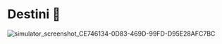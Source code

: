 # Destini 🤔
![simulator_screenshot_CE746134-0D83-469D-99FD-D95E28AFC7BC](https://user-images.githubusercontent.com/90631432/182624614-960b8cfa-e2d2-4d68-bbb4-84fd6aa5f10c.png)
